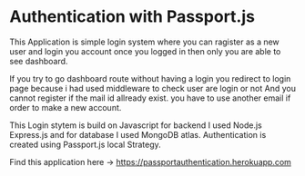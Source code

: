 # Authentication with Passport.js


This Application is simple login system where you can ragister as a new user and login  you account once you logged in 
then only you are able to see dashboard.
      
If you try to go dashboard route without having a login you redirect to login page because i had used middleware 
to check user are login or not And you cannot register if the mail id allready exist. you have to use  another 
email if order to make a new account.
      
 This Login stytem is build on Javascript for backend I used Node.js Express.js and for database I used MongoDB atlas. 
 Authentication is created using Passport.js local Strategy.
      
 Find this application here -> https://passportauthentication.herokuapp.com  
